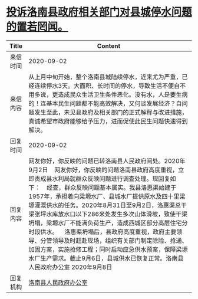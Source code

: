 # <a href="http://www.shangluo.gov.cn/zmhd/ldxxxx.jsp?urltype=leadermail.LeaderMailContentUrl&wbtreeid=1112&leadermailid=6400">投诉洛南县政府相关部门对县城停水问题的置若罔闻。</a>
| Title |                                                                                                                                                                             Content                                                                                                                                                                             |
|:-----:|-----------------------------------------------------------------------------------------------------------------------------------------------------------------------------------------------------------------------------------------------------------------------------------------------------------------------------------------------------------------|
| 来信时间  | 2020-09-02                                                                                                                                                                                                                                                                                                                                                      |
| 来信内容  | 从上月中旬开始，整个洛南县城陆续停水，近来尤为严重，已经连续停水3天。大面积、长时间的停水，导致生活不便自不用多说，更造成民众生活卫生条件恶化。没有水，人是要生病的！连基本民生问题都不能高效解决，又何谈发展经济？自问题发生至此，未见县政府及相关部门的正式解释与改进措施，真诚希望市政府能够给予压力，进而促使此民生问题快速得到解决。                                                                                                                                                                                           |
| 回复时间  | 2020-09-02                                                                                                                                                                                                                                                                                                                                                      |
| 回复内容  | 网友你好，你反映的问题已转洛南县人民政府阅处。2020年9月2日    网友你好，你反映的问题洛南县政府高度重视，立即责成县水利局就群众反映问题进行调查处理。现回复如下：    经查，群众反映问题基本属实。我县洛惠渠始建于1957年，承担着向梁塬水厂、县城水厂提供原水及四十里梁塬灌溉供水的任务。2020年8月31日至9月2日，洛惠渠总干渠张坪水库放水口以下286米处发生多次山体滑坡，致使干渠坍塌，梁塬水厂不能满负荷生产，造成西城区部分高层住宅分时段供水。    洛惠渠坍塌后，县政府高度重视，政府主要领导、分管领导及时赶赴现场，组织有关部门制定除险、抢通、加固方案，实施抢修工程；同时启动应急供水预案，保障梁塬水厂生产需求。截止9月6日，县城供水已恢复正常。洛南县人民政府办公室 2020年9月8日 |
| 回复机构  | <a href="../../categories/agencies/洛南县人民政府办公室.md">洛南县人民政府办公室</a>                                                                                                                                                                                                                                                                                                  |